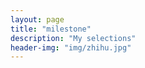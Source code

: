 ```yaml
---
layout: page
title: "milestone"
description: "My selections"
header-img: "img/zhihu.jpg"
---
```



<center>
    <p><img src="" align="center"></p>
</center>








